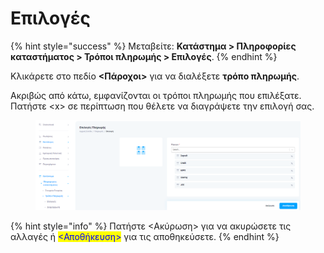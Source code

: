 # Επιλογές

{% hint style="success" %}
Μεταβείτε: **Κατάστημα > Πληροφορίες καταστήματος > Τρόποι πληρωμής > Επιλογές**.
{% endhint %}

Κλικάρετε στο πεδίο **<Πάροχοι>** για να διαλέξετε **τρόπο πληρωμής**.

Ακριβώς από κάτω, εμφανίζονται οι τρόποι πληρωμής που επιλέξατε. Πατήστε \<x> σε περίπτωση που θέλετε να διαγράψετε την επιλογή σας.

<figure><img src="../../../.gitbook/assets/ScreenHunter 610.png" alt=""><figcaption></figcaption></figure>

{% hint style="info" %}
Πατήστε <Ακύρωση> για να ακυρώσετε τις αλλαγές ή <mark style="color:blue;"><Αποθήκευση></mark> για τις αποθηκεύσετε.&#x20;
{% endhint %}



